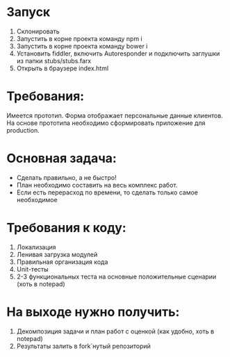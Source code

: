 Запуск
====
1. Склонировать
2. Запустить в корне проекта команду npm i
3. Запустить в корне проекта команду bower i
4. Установить fiddler, включить Autoresponder и подключить заглушки из папки stubs/stubs.farx
5. Открыть в браузере index.html

Требования:
====
Имеется прототип. Форма отображает персональные данные клиентов. На основе прототипа необходимо сформировать приложение для production.

Основная задача:
====
* Сделать правильно, а не быстро!
* План необходимо составить на весь комплекс работ.
* Если есть перерасход по времени, то сделать только самое необходимое

Требования к коду:
====
1. Локализация
2. Ленивая загрузка модулей
3. Правильная организация кода
4. Unit-тесты
5. 2-3 функциональных теста на основные положительные сценарии (хоть в notepad)

На выходе нужно получить:
====
1. Декомпозиция задачи и план работ с оценкой (как удобно, хоть в notepad)
2. Результаты залить в fork`нутый репозиторий